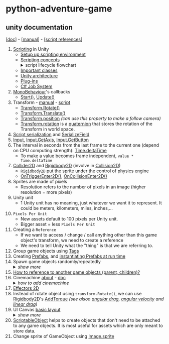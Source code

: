 # python-adventure-game

## unity documentation

[[doc](https://docs.unity.com/)] - [[manual](https://docs.unity3d.com/Manual/index.html)] - [[script references](https://docs.unity3d.com/ScriptReference/index.html)]

1. [Scripting](https://docs.unity3d.com/Manual/ScriptingSection.html) in Unity
   - [Setup up scripting environment](https://docs.unity3d.com/Manual/ScriptingSettingUp.html)
   - [Scripting concepts](https://docs.unity3d.com/Manual/ScriptingConcepts.html)<details><summary>script lifecycle flowchart</summary>![monobehaviour flowchart](https://docs.unity3d.com/uploads/Main/monobehaviour_flowchart.svg)</details>
   - [Important classes](https://docs.unity3d.com/Manual/ScriptingImportantClasses.html)
   - [Unity architecture](https://docs.unity3d.com/Manual/unity-architecture.html)
   - [Plug-ins](https://docs.unity3d.com/Manual/Plugins.html)
   - [C# Job System](https://docs.unity3d.com/Manual/JobSystem.html)
2. [MonoBehaviour](https://docs.unity3d.com/ScriptReference/MonoBehaviour.html)'s callbacks
   - [Start()](https://docs.unity3d.com/ScriptReference/MonoBehaviour.Start.html), [Update()](https://docs.unity3d.com/ScriptReference/MonoBehaviour.Update.html)
3. Transform - [manual](https://docs.unity3d.com/Manual/class-Transform.html) - [script](https://docs.unity3d.com/ScriptReference/Transform.html)
   - [Transform.Rotate()](https://docs.unity3d.com/ScriptReference/Transform.Rotate.html)
   - [Transform.Translate()](https://docs.unity3d.com/ScriptReference/Transform.Translate.html)
   - [Transform.position](https://docs.unity3d.com/ScriptReference/Transform-position.html) _(can use this property to make a follow camera)_
   - [Transform.rotation](https://docs.unity3d.com/ScriptReference/Transform-rotation.html) is a [quaternion](https://docs.unity3d.com/ScriptReference/Quaternion.html) that stores the rotation of the Transform in world space.
4. [Script serialization](https://docs.unity3d.com/Manual/script-Serialization.html) and [SerializeField](https://docs.unity3d.com/ScriptReference/SerializeField.html)
5. [Input](https://docs.unity3d.com/ScriptReference/Input.html), [Input.GetAxis](https://docs.unity3d.com/ScriptReference/Input.GetAxis.html), [Input.GetButton](https://docs.unity3d.com/ScriptReference/Input.GetButton.html)
6. The interval in seconds from the last frame to the current one (depend on CPU computing strength): [Time.deltaTime](https://docs.unity3d.com/ScriptReference/Time-deltaTime.html)
   - To make a value becomes frame independent, `value * Time.deltaTime`
7. [Collider2D](https://docs.unity3d.com/ScriptReference/Collider2D.html) and [Rigidbody2D](https://docs.unity3d.com/ScriptReference/Rigidbody2D.html) (involve in [Collision2D](https://docs.unity3d.com/ScriptReference/Collision2D.html))
   - `Rigidbody2D` put the sprite under the control of physics engine
   - [OnTriggerEnter2D()](https://docs.unity3d.com/ScriptReference/MonoBehaviour.OnTriggerEnter2D.html), [OnCollisionEnter2D()](https://docs.unity3d.com/ScriptReference/MonoBehaviour.OnCollisionEnter2D.html)
8. Sprites are made of pixels
   - Resolution refers to the number of pixels in an image (higher resolution = more pixels)
9. Unity unit
   - 1 Unity unit has no meaning, just whatever we want it to represent. It could be meters, kilometers, miles, inches,...
10. `Pixels Per Unit`
    - New assets default to 100 pixels per Unity unit.
    - Bigger asset = less `Pixels Per Unit`
11. Creating a `Reference`
    - If we want to access / change / call anything other than this game object's transform, we need to create a reference
    - We need to tell Unity what the "thing" is that we are referring to.
12. Group game objects using [Tags](https://docs.unity3d.com/Manual/Tags.html)
13. Creating [Prefabs](https://docs.unity3d.com/Manual/CreatingPrefabs.html), and [instantiating Prefabs at run time](https://docs.unity3d.com/Manual/InstantiatingPrefabs.html)
14. Spawn game objects randomly/repeatedly <details><summary>_show more_</summary> - [how to spawn an object](https://gamedevbeginner.com/how-to-spawn-an-object-in-unity-using-instantiate/) - [how to spawn anything](https://www.youtube.com/watch?v=gsU7mZv3TtI)</details>
15. [How to reference to another game objects (parent, children)?](https://stackoverflow.com/questions/22377372/unity-how-to-reference-an-object-from-a-different-one)
16. Cinemachine [about](https://docs.unity3d.com/Packages/com.unity.cinemachine@2.9/manual/index.html) - [doc](https://docs.unity3d.com/Packages/com.unity.cinemachine@2.3/manual/index.html) <details><summary>_how to add cinemachine_</summary><ul><li>Add the Package Manager window</li> <li>Find and install Cinemachine</li> <li>Add a Virtual Camera</li> <li>Point it to follow the ball</li> <li>Change the Screen X value to show more of whats to come</li> </ul></details>
17. [Effectors 2D](https://docs.unity3d.com/Manual/Effectors2D.html)
18. Instead of rotate object using `transform.Rotate()`, we can use [Rigidbody2D](https://docs.unity3d.com/ScriptReference/Rigidbody2D.html)'s [AddTorque](https://docs.unity3d.com/ScriptReference/Rigidbody2D.AddTorque.html) _(see alsoo [angular drag](https://docs.unity3d.com/ScriptReference/Rigidbody2D-angularDrag.html), [angular velocity](https://docs.unity3d.com/ScriptReference/Rigidbody2D-angularVelocity.html) and [linear drag](https://docs.unity3d.com/ScriptReference/Rigidbody2D-drag.html))_
19. UI Canvas [basic layout](https://docs.unity3d.com/Packages/com.unity.ugui@1.0/manual/UIBasicLayout.html) <details><summary>_show more_</summary><ul> <li>UI = User Interface</li> <li>Include text, buttons, sliders, menus, etc. (user can interact with, not part of game world itself)</li> <li>UI elements live on the "Canvas"</li> <li>The canvas generally exist in "Screen Space" and is mostly separate from the game world</li> <li>You can have multiple canvases</li> </ul></details>
20. [ScriptableObject](https://docs.unity3d.com/ScriptReference/ScriptableObject.html) helps to create objects that don't need to be attached to any game objects. It is most useful for assets which are only meant to store data.
21. Change sprite of GameObject using [Image.sprite](https://docs.unity3d.com/2019.1/Documentation/ScriptReference/UI.Image-sprite.html)
